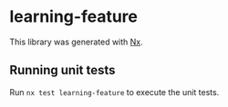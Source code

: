 # learning-feature

This library was generated with [Nx](https://nx.dev).

## Running unit tests

Run `nx test learning-feature` to execute the unit tests.

